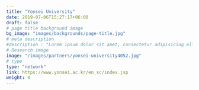 ```yaml
---
title: "Yonsei University"
date: 2019-07-06T15:27:17+06:00
draft: false
# page title background image
bg_image: "images/backgrounds/page-title.jpg"
# meta description
#description : "Lorem ipsum dolor sit amet, consectetur adipisicing elit, sed do eiusmod tempor incididunt ut labore. dolore magna aliqua. Ut enim ad minim veniam, quis nostrud."
# Research image
image: "/images/partners/yonsei-university4052.jpg"
# type
type: "network"
link: https://www.yonsei.ac.kr/en_sc/index.jsp
weight: 4
---
```

